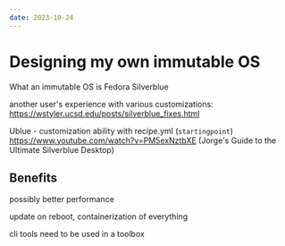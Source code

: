 ```yaml
---
date: 2023-10-24
---
```

# Designing my own immutable OS

What an immutable OS is
Fedora Silverblue

another user's experience with various customizations: https://wstyler.ucsd.edu/posts/silverblue_fixes.html

Ublue - customization ability with recipe.yml (`startingpoint`)
https://www.youtube.com/watch?v=PM5exNztbXE (Jorge's Guide to the Ultimate Silverblue Desktop)

<!-- more -->

## Benefits

possibly better performance

update on reboot, containerization of everything

cli tools need to be used in a toolbox
